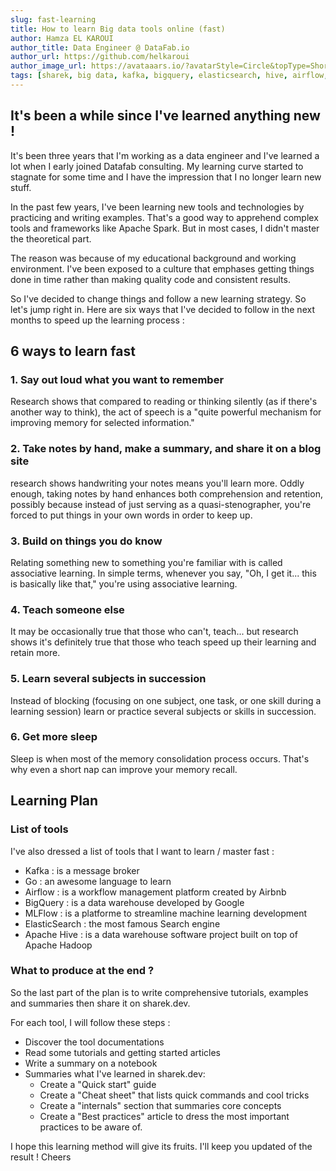```yaml
---
slug: fast-learning
title: How to learn Big data tools online (fast)
author: Hamza EL KAROUI
author_title: Data Engineer @ DataFab.io
author_url: https://github.com/helkaroui
author_image_url: https://avataaars.io/?avatarStyle=Circle&topType=ShortHairShortCurly&accessoriesType=Prescription02&hairColor=BrownDark&facialHairType=Blank&clotheType=BlazerShirt&eyeType=Default&eyebrowType=Default&mouthType=Default&skinColor=Light
tags: [sharek, big data, kafka, bigquery, elasticsearch, hive, airflow, go, mlflow]
---
```


## It's been a while since I've learned anything new ! 
It's been three years that I'm working as a data engineer and I've learned a lot when I early joined Datafab consulting. My learning curve started to stagnate for some time and I have the impression that I no longer learn new stuff.

In the past few years, I've been learning new tools and technologies by practicing and writing examples. That's a good way to apprehend complex tools and frameworks like Apache Spark. But in most cases, I didn't master the theoretical part.

The reason was because of my educational background and working environment. I've been exposed to a culture that emphases getting things done in time rather than making quality code and consistent results. 

So I've decided to change things and follow a new learning strategy. So let's jump right in. Here are six ways that I've decided to follow in the next months to speed up the learning process :

## 6 ways to learn fast
### 1. Say out loud what you want to remember
Research shows that compared to reading or thinking silently (as if there's another way to think), the act of speech is a "quite powerful mechanism for improving memory for selected information."

### 2. Take notes by hand, make a summary, and share it on a blog site
research shows handwriting your notes means you'll learn more. Oddly enough, taking notes by hand enhances both comprehension and retention, possibly because instead of just serving as a quasi-stenographer, you're forced to put things in your own words in order to keep up.

### 3. Build on things you do know
Relating something new to something you're familiar with is called associative learning. In simple terms, whenever you say, "Oh, I get it... this is basically like that," you're using associative learning. 

### 4. Teach someone else
It may be occasionally true that those who can't, teach... but research shows it's definitely true that those who teach speed up their learning and retain more.

### 5. Learn several subjects in succession
Instead of blocking (focusing on one subject, one task, or one skill during a learning session) learn or practice several subjects or skills in succession. 

### 6. Get more sleep
Sleep is when most of the memory consolidation process occurs. That's why even a short nap can improve your memory recall.


## Learning Plan
### List of tools
I've also dressed a list of tools that I want to learn / master fast :
- Kafka : is a message broker
- Go : an awesome language to learn
- Airflow : is a workflow management platform created by Airbnb
- BigQuery : is a data warehouse developed by Google
- MLFlow : is a platforme to streamline machine learning development
- ElasticSearch : the most famous Search engine 
- Apache Hive : is a data warehouse software project built on top of Apache Hadoop


### What to produce at the end ?
So the last part of the plan is to write comprehensive tutorials, examples and summaries then share it on sharek.dev.

For each tool, I will follow these steps :
- Discover the tool documentations
- Read some tutorials and getting started articles
- Write a summary on a notebook
- Summaries what I've learned in sharek.dev:
  - Create a "Quick start" guide
  - Create a "Cheat sheet" that lists quick commands and cool tricks
  - Create a "internals" section that summaries core concepts
  - Create a "Best practices" article to dress the most important practices to be aware of.

I hope this learning method will give its fruits. I'll keep you updated of the result !
Cheers